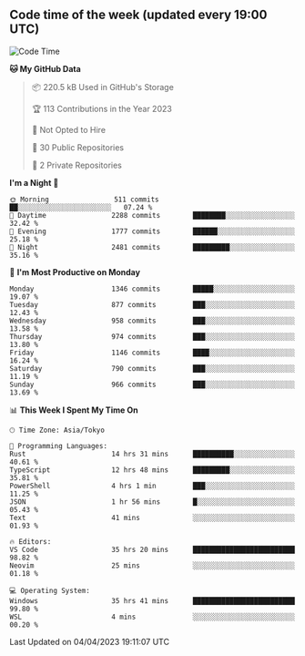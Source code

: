 ## Code time of the week (updated every 19:00 UTC)

<!--START_SECTION:waka-->
![Code Time](http://img.shields.io/badge/Code%20Time-1%2C722%20hrs%2059%20mins-blue)

**🐱 My GitHub Data** 

> 📦 220.5 kB Used in GitHub's Storage 
 > 
> 🏆 113 Contributions in the Year 2023
 > 
> 🚫 Not Opted to Hire
 > 
> 📜 30 Public Repositories 
 > 
> 🔑 2 Private Repositories 
 > 
**I'm a Night 🦉** 

```text
🌞 Morning                511 commits         ██░░░░░░░░░░░░░░░░░░░░░░░   07.24 % 
🌆 Daytime                2288 commits        ████████░░░░░░░░░░░░░░░░░   32.42 % 
🌃 Evening                1777 commits        ██████░░░░░░░░░░░░░░░░░░░   25.18 % 
🌙 Night                  2481 commits        █████████░░░░░░░░░░░░░░░░   35.16 % 
```
📅 **I'm Most Productive on Monday** 

```text
Monday                   1346 commits        █████░░░░░░░░░░░░░░░░░░░░   19.07 % 
Tuesday                  877 commits         ███░░░░░░░░░░░░░░░░░░░░░░   12.43 % 
Wednesday                958 commits         ███░░░░░░░░░░░░░░░░░░░░░░   13.58 % 
Thursday                 974 commits         ███░░░░░░░░░░░░░░░░░░░░░░   13.80 % 
Friday                   1146 commits        ████░░░░░░░░░░░░░░░░░░░░░   16.24 % 
Saturday                 790 commits         ███░░░░░░░░░░░░░░░░░░░░░░   11.19 % 
Sunday                   966 commits         ███░░░░░░░░░░░░░░░░░░░░░░   13.69 % 
```


📊 **This Week I Spent My Time On** 

```text
🕑︎ Time Zone: Asia/Tokyo

💬 Programming Languages: 
Rust                     14 hrs 31 mins      ██████████░░░░░░░░░░░░░░░   40.61 % 
TypeScript               12 hrs 48 mins      █████████░░░░░░░░░░░░░░░░   35.81 % 
PowerShell               4 hrs 1 min         ███░░░░░░░░░░░░░░░░░░░░░░   11.25 % 
JSON                     1 hr 56 mins        █░░░░░░░░░░░░░░░░░░░░░░░░   05.43 % 
Text                     41 mins             ░░░░░░░░░░░░░░░░░░░░░░░░░   01.93 % 

🔥 Editors: 
VS Code                  35 hrs 20 mins      █████████████████████████   98.82 % 
Neovim                   25 mins             ░░░░░░░░░░░░░░░░░░░░░░░░░   01.18 % 

💻 Operating System: 
Windows                  35 hrs 41 mins      █████████████████████████   99.80 % 
WSL                      4 mins              ░░░░░░░░░░░░░░░░░░░░░░░░░   00.20 % 
```


 Last Updated on 04/04/2023 19:11:07 UTC
<!--END_SECTION:waka-->